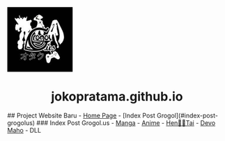 <img width="150px" src="https://raw.githubusercontent.com/jokopratama/jokopratama.github.io/master/gorol%20logo.jpeg" align="center" alt="Grogol Logo" />
<h1 align="center">jokopratama.github.io</h1>
## Project Website Baru
- <a href="https://jokopratama.github.io/hp/">Home Page</a>
- [Index Post Grogol](#index-post-grogolus)
### Index Post Grogol.us
- <a href="https://jokopratama.github.io/grogol/manga/">Manga</a>
- <a href="https://jokopratama.github.io/grogol/anime/">Anime</a>
- <a href="https://jokopratama.github.io/grogol/hentai/">Hen🐔💩Tai</a>
- <a href="https://jokopratama.github.io/grogol/campaign/">Devo Maho</a>
- DLL
